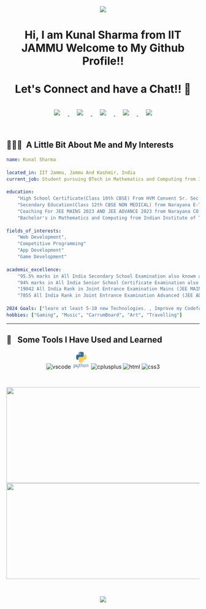 <p align="center">
  <img src="https://capsule-render.vercel.app/api?type=waving&color=0:87CEEB,100:FFF1DC&text=Kunal-IIT-JMU&height=150&section=header&fontAlignY=40"/>
</p>
<h1 align = "center">
  Hi, I am Kunal Sharma from IIT JAMMU Welcome to My Github Profile!!
</h1>
<h1 align="center">
  Let's Connect and have a Chat!!  💬
</h1>
<p align = "center">
<br>
<a href="https://www.instagram.com/ks_iitjmu/">
  <img height="50" src="https://upload.wikimedia.org/wikipedia/commons/2/28/Instagram_logo.png" hspace = "20"/>
</a>
<a href = "https://www.facebook.com/profile.php?id=100094096655542">
  <img height = "50" src = "https://upload.wikimedia.org/wikipedia/en/thumb/0/04/Facebook_f_logo_%282021%29.svg/512px-Facebook_f_logo_%282021%29.svg.png?20210818083032" hspace = "20"/>
</a>
<a href="https://www.linkedin.com/in/kunal-sharma-iitjammu">
  <img height="50" src="https://upload.wikimedia.org/wikipedia/commons/thumb/8/81/LinkedIn_icon.svg/2048px-LinkedIn_icon.svg.png" hspace = "20"/>
</a>
<a href = "https://codeforces.com/profile/kunal.iit.jmu">
  <img height = "50" src = "https://cdn.iconscout.com/icon/free/png-256/free-code-forces-3628695-3029920.png" hspace = "20"/>
</a>
<a href = "https://leetcode.com/kunalcoder05/">
  <img height = "50" src = "https://upload.wikimedia.org/wikipedia/commons/8/8e/LeetCode_Logo_1.png" hspace = "20"/>
</a>
</p>
<br>
<h2> 👨🏻‍💻 &nbsp;A Little Bit About Me and My Interests</h2>

```yaml
name: Kunal Sharma

located_in: IIT Jammu, Jammu And Kashmir, India
current_job: Student pursuing BTech in Mathematics and Computing from IIT Jammu

education:
    "High School Certificate(Class 10th CBSE) From HVM Convent Sr. Sec. School, Ludhiana",
    "Secondary Education(Class 12th CBSE NON MEDICAL) from Narayana E-Techno School, Ludhiana",
    "Coaching For JEE MAINS 2023 AND JEE ADVANCE 2023 from Narayana CO Sindhu Bhavan, Gurugram",
    "Bachelor's in Mathematics and Computing from Indian Institute of Technology Jammu",

fields_of_interests:
    "Web Development",
    "Competitive Programming"
    "App Development"
    "Game Development"

academic_excellence:
    "95.5% marks in All India Secondary School Examination also knowm as Class 10 Board Exams"
    "94% marks in All India Senior School Certificate Examination also known as Class 12 Board Exams"
    "19042 All India Rank in Joint Entrance Examination Mains (JEE MAINS) 2023"
    "7855 All India Rank in Joint Entrance Examination Advanced (JEE ADVANCED) 2023"

2024 Goals: ["learn at least 5-10 new Technologies. , Improve my Codeforces and Leetcode Ratings"]
hobbies: ["Gaming", "Music", "CarrumBoard", "Art", "Travelling"]
```
  
---  
<h2>🚀 &nbsp; Some Tools I Have Used and Learned </h2>
<p align="center">
<img src="https://cdn.jsdelivr.net/gh/devicons/devicon/icons/vscode/vscode-original.svg" alt="vscode" width="45" height="45"/>
<img src="https://raw.githubusercontent.com/devicons/devicon/master/icons/python/python-original-wordmark.svg" alt="python" width="45" height="45"/>
<img src="https://cdn.jsdelivr.net/gh/devicons/devicon/icons/cplusplus/cplusplus-original.svg" alt="cplusplus" width="45" height="45"/>
<img src="https://cdn.jsdelivr.net/gh/devicons/devicon/icons/html5/html5-original.svg" alt="html" width="45" height="45"/>
<img src="https://upload.wikimedia.org/wikipedia/commons/thumb/6/62/CSS3_logo.svg/800px-CSS3_logo.svg.png" alt="css3" width="45" height="45" />  
</p>
<br>
<p align = "center" >
<picture >
  <source
    srcset="https://github-readme-stats.vercel.app/api?username=Kunal-IIT-JMU&show_icons=true&theme=merko"
    media="(prefers-color-scheme: dark)"
  />
  <source
    srcset="https://github-readme-stats.vercel.app/api?username=Kunal-IIT-JMU&show_icons=true"
    media="(prefers-color-scheme: light), (prefers-color-scheme: no-preference)"
  />
  <img src="https://github-readme-stats.vercel.app/api?username=Kunal-IIT-JMU&show_icons=true" align = "center" height = "250" width = "530"/>
</picture>
  <br>
<a href="https://github.com/Kunal-IIT-JMU/github-readme-stats"><img src="https://github-readme-stats.vercel.app/api/top-langs/?username=Kunal-IIT-JMU&layout=compact&theme=light&hide_border=true" height = "250" width = "600" align = "center"/></a>
</p>
<br>
<p align="center">
  <img src="https://capsule-render.vercel.app/api?type=waving&color=0:87CEEB,100:FFF1DC&text=Thank%20You!!&height=150&section=footer&fontAlignY=85"/>
</p>
